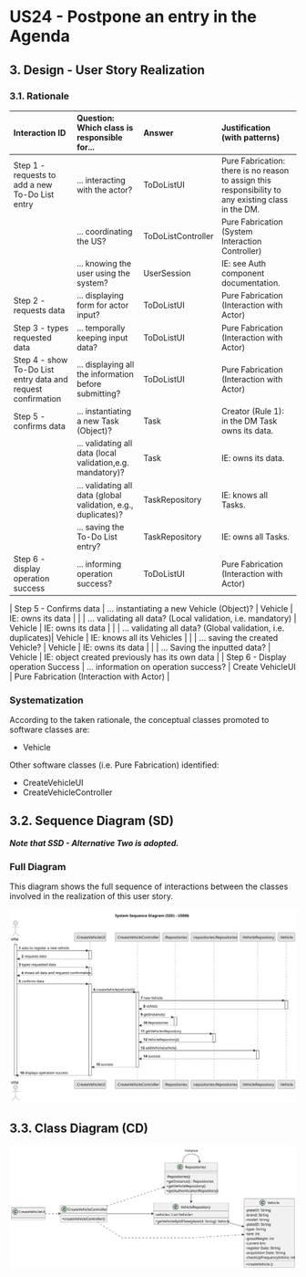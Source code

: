 # US24 - Postpone an entry in the Agenda

## 3. Design - User Story Realization 

### 3.1. Rationale



| Interaction ID                             | Question: Which class is responsible for...                 | Answer                   | Justification (with patterns)                                                                       |
|:-------------------------------------------|:------------------------------------------------------------|:-------------------------|:----------------------------------------------------------------------------------------------------|
| Step 1 - requests to add a new To-Do List entry | ... interacting with the actor?                             | ToDoListUI               | Pure Fabrication: there is no reason to assign this responsibility to any existing class in the DM. |
|                                            | ... coordinating the US?                                    | ToDoListController       | Pure Fabrication (System Interaction Controller)                                                     |
|                                            | ... knowing the user using the system?                      | UserSession              | IE: see Auth component documentation.                                                               |        
| Step 2 - requests data                                         | ... displaying form for actor input?                        | ToDoListUI               | Pure Fabrication (Interaction with Actor)                                                             |
| Step 3 - types requested data                                  | ... temporally keeping input data?                          | ToDoListUI               | Pure Fabrication (Interaction with Actor)                                                             |
| Step 4 - show To-Do List entry data and request confirmation   | ... displaying all the information before submitting?       | ToDoListUI               | Pure Fabrication (Interaction with Actor)                                                             |
| Step 5 - confirms data                                         | ... instantiating a new Task (Object)?                      | Task                     | Creator (Rule 1): in the DM Task owns its data.                                                     |
|                                                                | ... validating all data (local validation,e.g. mandatory)?  | Task                     | IE: owns its data.                                                                                  |
|                                                                | ... validating all data (global validation, e.g., duplicates)?| TaskRepository           | IE: knows all Tasks.                                                                               |
|                                                                | ... saving the To-Do List entry?                            | TaskRepository           | IE: owns all Tasks.                                                                                |
| Step 6 - display operation success                             | ... informing operation success?                            | ToDoListUI               | Pure Fabrication (Interaction with Actor) |


[//]: # (| InteractionID                                        | Question: Which class is responsible for…                 | Answer             | Justification &#40;with patterns&#41;                             |)

[//]: # (|------------------------------------------------------|-----------------------------------------------------------|--------------------|-----------------------------------------------------------|)

[//]: # (| Step 1 - Asks to postpone an entry                   | … interacting with the actor?                            | PostponeTaskUI     | Pure Fabrication                                          |)

[//]: # (|                                                      | … Coordinating the US?                                    | PostponeTaskController | Pure Fabrication &#40;System Interaction Controller&#41;          |)

[//]: # (|                                                       |… knowing the user using the system?                       | UserSession       | IE: see Auth component documentation.                     |)
[//]: # (| Step 2 - Requests data &#40;i.e. TaskId, postponed date&#41; | … displaying form for actor input?                        | PostponeTaskUI     | Pure Fabrication &#40;Interaction with actor&#41;                 |)

[//]: # (| Step 3 - Types Requested Data                        | … temporally keeping input data?                          | PostponeTaskUI     | Pure Fabrication &#40;Interaction with actor&#41;                 |)

[//]: # (| Step 4 - Shows all data and requests Confirmation    | … displaying all the information before submitting?       | PostponeTaskUI   | Pure Fabrication &#40;Interaction with actor&#41;                 |)
| Step 5 - Confirms data                               | … instantiating a new Vehicle (Object)?                    | Vehicle            | IE: owns its data                                         |
|                                                      | … validating all data? (Local validation, i.e. mandatory)  | Vehicle            | IE: owns its data                                         |
|                                                      | … validating all data? (Global validation, i.e. duplicates)| Vehicle            | IE: knows all its Vehicles                                |
|                                                      | … saving the created Vehicle?                              | Vehicle            | IE: owns its data                                         |
|                                                      | … Saving the inputted data?                                | Vehicle            | IE: object created previously has its own data            |
| Step 6 - Display operation Success                   | … information on operation success?                        | Create VehicleUI   | Pure Fabrication (Interaction with Actor)                 |

### Systematization ##

According to the taken rationale, the conceptual classes promoted to software classes are:


* Vehicle

Other software classes (i.e. Pure Fabrication) identified:

* CreateVehicleUI
* CreateVehicleController


## 3.2. Sequence Diagram (SD)

_**Note that SSD - Alternative Two is adopted.**_

### Full Diagram

This diagram shows the full sequence of interactions between the classes involved in the realization of this user story.

![Sequence Diagram - Full](svg/us006-sequence-diagram-full.svg)


## 3.3. Class Diagram (CD)

![Class Diagram](svg/us006-class-diagram.svg)
